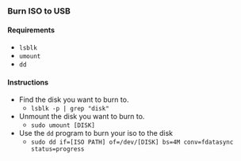 
### Burn ISO to USB

#### Requirements

- `lsblk`
- `umount`
- `dd`

#### Instructions

- Find the disk you want to burn to. 
    - `lsblk -p | grep "disk"`
- Unmount the disk you want to burn to.
    - `sudo umount [DISK]`
- Use the `dd` program to burn your iso to the disk
    - `sudo dd if=[ISO PATH] of=/dev/[DISK] bs=4M conv=fdatasync status=progress`